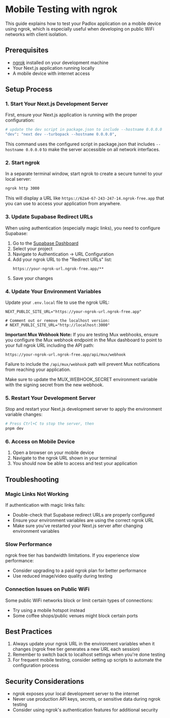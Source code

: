 # Mobile Testing with ngrok

This guide explains how to test your Padlox application on a mobile device using ngrok, which is especially useful when developing on public WiFi networks with client isolation.

## Prerequisites

- [ngrok](https://ngrok.com/) installed on your development machine
- Your Next.js application running locally
- A mobile device with internet access

## Setup Process

### 1. Start Your Next.js Development Server

First, ensure your Next.js application is running with the proper configuration:

```bash
# update the dev script in package.json to include --hostname 0.0.0.0
"dev": "next dev --turbopack --hostname 0.0.0.0",
```

This command uses the configured script in package.json that includes `--hostname 0.0.0.0` to make the server accessible on all network interfaces.

### 2. Start ngrok

In a separate terminal window, start ngrok to create a secure tunnel to your local server:

```bash
ngrok http 3000
```

This will display a URL like `https://62a4-67-243-247-14.ngrok-free.app` that you can use to access your application from anywhere.

### 3. Update Supabase Redirect URLs

When using authentication (especially magic links), you need to configure Supabase:

1. Go to the [Supabase Dashboard](https://app.supabase.com/)
2. Select your project
3. Navigate to Authentication → URL Configuration
4. Add your ngrok URL to the "Redirect URLs" list:
   ```
   https://your-ngrok-url.ngrok-free.app/**
   ```
5. Save your changes

### 4. Update Your Environment Variables

Update your `.env.local` file to use the ngrok URL:

```
NEXT_PUBLIC_SITE_URL="https://your-ngrok-url.ngrok-free.app"

# Comment out or remove the localhost version:
# NEXT_PUBLIC_SITE_URL="http://localhost:3000"
```

**Important Mux Webhook Note:**
If you are testing Mux webhooks, ensure you configure the Mux webhook endpoint in the Mux dashboard to point to your full ngrok URL including the API path:

```
https://your-ngrok-url.ngrok-free.app/api/mux/webhook
```

Failure to include the `/api/mux/webhook` path will prevent Mux notifications from reaching your application.

Make sure to update the MUX_WEBHOOK_SECRET environment variable with the signing secret from the new webhook.

### 5. Restart Your Development Server

Stop and restart your Next.js development server to apply the environment variable changes:

```bash
# Press Ctrl+C to stop the server, then
pnpm dev
```

### 6. Access on Mobile Device

1. Open a browser on your mobile device
2. Navigate to the ngrok URL shown in your terminal
3. You should now be able to access and test your application

## Troubleshooting

### Magic Links Not Working

If authentication with magic links fails:
- Double-check that Supabase redirect URLs are properly configured
- Ensure your environment variables are using the correct ngrok URL
- Make sure you've restarted your Next.js server after changing environment variables

### Slow Performance

ngrok free tier has bandwidth limitations. If you experience slow performance:
- Consider upgrading to a paid ngrok plan for better performance
- Use reduced image/video quality during testing

### Connection Issues on Public WiFi

Some public WiFi networks block or limit certain types of connections:
- Try using a mobile hotspot instead
- Some coffee shops/public venues might block certain ports

## Best Practices

1. Always update your ngrok URL in the environment variables when it changes (ngrok free tier generates a new URL each session)
2. Remember to switch back to localhost settings when you're done testing
3. For frequent mobile testing, consider setting up scripts to automate the configuration process

## Security Considerations

- ngrok exposes your local development server to the internet
- Never use production API keys, secrets, or sensitive data during ngrok testing
- Consider using ngrok's authentication features for additional security 